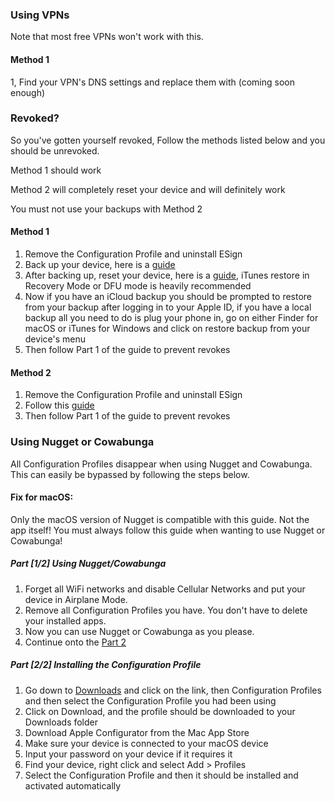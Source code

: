 ### Using VPNs
Note that most free VPNs won't work with this.

#### Method 1
1, Find your VPN's DNS settings and replace them with (coming soon enough)

### Revoked?
So you've gotten yourself revoked, Follow the methods listed below and you should be unrevoked.

Method 1 should work

Method 2 will completely reset your device and will definitely work

You must not use your backups with Method 2

#### Method 1
1. Remove the Configuration Profile and uninstall ESign
2. Back up your device, here is a [guide](https://shorturl.at/fnR5J)
3. After backing up, reset your device, here is a [guide](https://shorturl.at/JKnhG), iTunes restore in Recovery Mode or DFU mode is heavily recommended
5. Now if you have an iCloud backup you should be prompted to restore from your backup after logging in to your Apple ID, if you have a local backup all you need to do is plug your phone in, go on either Finder for macOS or iTunes for Windows and click on restore backup from your device's menu
6. Then follow Part 1 of the guide to prevent revokes

#### Method 2
1. Remove the Configuration Profile and uninstall ESign
2. Follow this [guide](https://shorturl.at/JKnhG)
3. Then follow Part 1 of the guide to prevent revokes

### Using Nugget or Cowabunga
All Configuration Profiles disappear when using Nugget and Cowabunga. This can easily be bypassed by following the steps below.

#### Fix for macOS:
Only the macOS version of Nugget is compatible with this guide. Not the app itself! You must always follow this guide when wanting to use Nugget or Cowabunga!

##### Part [1/2] Using Nugget/Cowabunga
1. Forget all WiFi networks and disable Cellular Networks and put your device in Airplane Mode.
2. Remove all Configuration Profiles you have. You don't have to delete your installed apps.
3. Now you can use Nugget or Cowabunga as you please.
4. Continue onto the [Part 2](#installing-the-configuration-profile)


##### Part [2/2] Installing the Configuration Profile
1. Go down to [Downloads](#downloads) and click on the link, then Configuration Profiles and then select the Configuration Profile you had been using
2. Click on Download, and the profile should be downloaded to your Downloads folder
6. Download Apple Configurator from the Mac App Store
7. Make sure your device is connected to your macOS device
8. Input your password on your device if it requires it
9. Find your device, right click and select Add > Profiles
10. Select the Configuration Profile and then it should be installed and activated automatically
